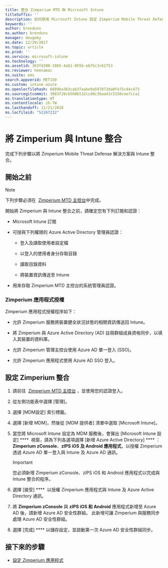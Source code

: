 ```yaml
---
title: 整合 Zimperium MTD 與 Microsoft Intune
titleSuffix: ''
description: 如何使用 Microsoft Intune 設定 Zimperium Mobile Threat Defense (MTD) 解決方案，來控制行動裝置對公司資源的存取。
keywords: ''
author: brenduns
ms.author: brenduns
manager: dougeby
ms.date: 12/29/2017
ms.topic: article
ms.prod: ''
ms.service: microsoft-intune
ms.technology: ''
ms.assetid: 363fd280-1865-4a61-855b-eb75c3c62753
ms.reviewer: heenamac
ms.suite: ems
search.appverid: MET150
ms.custom: intune-azure
ms.openlocfilehash: 68896a363cab37aabe9a597872da0fe75c44c473
ms.sourcegitcommit: 3903f20cb5686532ccd8c36aa43c5150cee7cca2
ms.translationtype: HT
ms.contentlocale: zh-TW
ms.lasthandoff: 11/21/2018
ms.locfileid: "52267232"
---
```

# <a name="integrate-zimperium-with-intune"></a>將 Zimperium 與 Intune 整合

完成下列步驟以將 Zimperium Mobile Threat Defense 解決方案與 Intune 整合。

## <a name="before-you-begin"></a>開始之前

> [!NOTE]
> 下列步驟必須在  [Zimperium MTD 主控台](https://sso.zimperium.com/signon/aad/)中完成。

開始將 Zimperium 與 Intune 整合之前，請確定您有下列訂閱和認證：

-   Microsoft Intune 訂閱

-   可授與下列權限的 Azure Active Directory 管理員認證：

    -   登入及讀取使用者設定檔

    -   以登入的使用者身分存取目錄

    -   讀取目錄資料

    -   將裝置資訊傳送至 Intune

-   用來存取 Zimperium MTD 主控台的系統管理員認證。

### <a name="zimperium-app-authorization"></a>Zimperium 應用程式授權

Zimperium 應用程式授權程序如下：

-   允許 Zimperium 服務將裝置健全狀況狀態的相關資訊傳送回 Intune。

-   將 Zimperium 與 Azure Active Directory (AD) 註冊群組成員資格同步，以填入其裝置的資料庫。

-   允許 Zimperium 管理主控台使用 Azure AD 單一登入 (SSO)。

-   允許 Zimperium 應用程式使用 Azure AD SSO 登入。

## <a name="to-set-up-zimperium-integration"></a>設定 Zimperium 整合

1.  請前往  [Zimperium MTD 主控台](https://sso.zimperium.com/signon/aad/) ，並使用您的認證登入。

2.  從左側功能表中選擇 [管理]。

3.  選擇 [MDM設定] 索引標籤。

4.  選擇 [新增 MDM]，然後從 [MDM 提供者] 清單中選取 [Microsoft Intune]。

5.  當您將 Microsoft Intune 設定為 MDM 服務後，會彈出 [Microsoft Intune 設定] ****  視窗，請為下列各選項選擇 [新增 Azure Active Directory] **** ：**Zimperium zConsole**、**zIPS iOS 及 Android 應用程式**，以授權 Zimperium 透過 Azure AD 單一登入與 Intune 及 Azure AD 通訊。

    > [!IMPORTANT]
    > 您必須新增 Zimperium zConsole、zIPS iOS 和 Android 應用程式以完成與 Intune 整合的程序。

6.  選擇 [接受] ****  以授權 Zimperium 應用程式與 Intune 及 Azure Active Directory 通訊。

7.  將 **Zimperium zConsole** 與 **zIPS iOS 和 Android** 應用程式新增至 Azure AD 後，請新增 Azure AD 安全性群組。 此新增可讓 Zimperium 與服務同步處理 Azure AD 安全性群組。

8.  選擇 [完成] **** 以儲存設定，並啟動第一次 Azure AD 安全性群組同步。

## <a name="next-steps"></a>接下來的步驟

-   [設定 Zimperium 應用程式](mtd-apps-ios-app-configuration-policy-add-assign.md)
